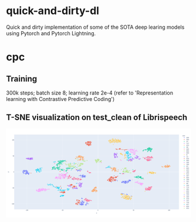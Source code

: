 # quick-and-dirty-dl
Quick and dirty implementation of some of the SOTA deep learing models using Pytorch and Pytorch Lightning.


# cpc

## Training
300k steps; batch size 8; learning rate 2e-4 (refer to 'Representation learning with Contrastive Predictive Coding') 

## T-SNE visualization on test_clean of Librispeech
![image](./img/cpc_librispeech_test_clean-300000-steps.png)
